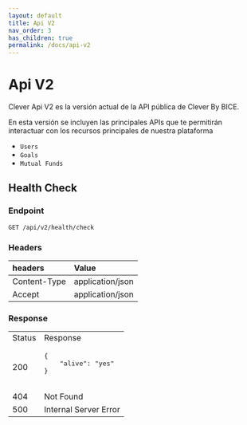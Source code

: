 ```yaml
---
layout: default
title: Api V2
nav_order: 3
has_children: true
permalink: /docs/api-v2
---
```


# Api V2

Clever Api V2 es la versión actual de la API pública de Clever By BICE.

En esta versión se incluyen las principales APIs que te permitirán interactuar con los recursos principales de nuestra plataforma

- `Users`
- `Goals`
- `Mutual Funds`
## Health Check

### Endpoint
```
GET /api/v2/health/check
```
### Headers

| headers       | Value             |
|:--------------|:------------------|
| Content-Type  | application/json  |
| Accept        | application/json  |

### Response

<table>
   <tr>
      <td> Status </td>
      <td> Response </td>
   </tr>
   <tr>
      <td> 200 </td>
      <td>
         <pre>
{
    "alive": "yes"
}
         </pre>
      </td>
   </tr>
   <tr>
      <td> 404 </td>
      <td>
        Not Found
      </td>
   </tr>
   <tr>
      <td> 500 </td>
      <td>
         Internal Server Error    
      </td>
   </tr>
</table>
